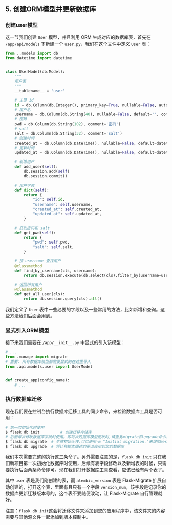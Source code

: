 ## 5. 创建ORM模型并更新数据库

### 创建user模型

这一节我们创建 `User` 模型，并且利用 ORM 生成对应的数据库表，首先在 `/app/api/models` 下新建一个 `user.py`，我们在这个文件中定义 `User` 表：

```python
from ..models import db
from datetime import datetime


class UserModel(db.Model):
    """
    用户表
    """
    __tablename__ = 'user'

    # 主键 id
    id = db.Column(db.Integer(), primary_key=True, nullable=False, autoincrement=True, comment='主键ID')
    # 用户名
    username = db.Column(db.String(40), nullable=False, default='', comment='用户姓名')
    # 密码
    pwd = db.Column(db.String(102), comment='密码')
    # salt
    salt = db.Column(db.String(32), comment='salt')
    # 创建时间
    created_at = db.Column(db.DateTime(), nullable=False, default=datetime.now, comment='创建时间')
    # 更新时间
    updated_at = db.Column(db.DateTime(), nullable=False, default=datetime.now, onupdate=datetime.now, comment='更新时间')

    # 新增用户
    def add_user(self):
        db.session.add(self)
        db.session.commit()

    # 用户字典
    def dict(self):
        return {
            "id": self.id,
            "username": self.username,
            "created_at": self.created_at,
            "updated_at": self.updated_at,
        }

    # 获取密码和 salt
    def get_pwd(self):
        return {
            "pwd": self.pwd,
            "salt": self.salt,
        }

    # 按 username 查找用户
    @classmethod
    def find_by_username(cls, username):
        return db.session.execute(db.select(cls).filter_by(username=username)).first()

    # 返回所有用户
    @classmethod
    def get_all_user(cls):
        return db.session.query(cls).all()
```

我们定义了 `User` 表中一些必要的字段以及一些常用的方法，比如新增和查询。这些方法我们后面会用到。

### 显式引入ORM模型

接下来我们需要在 `/app/__init__.py` 中显式的引入该模型：

```python
# ...
from .manage import migrate
# 重要: 所有数据库模型都需要显式的在这里导入
from .api.models.user import UserModel


def create_app(config_name):
    # ...
```

### 执行数据库迁移

现在我们要在控制台执行数据库迁移工具的同步命令，来检验数据库工具是否可用：

```bash
# 第一次初始化时使用
$ flask db init			# 创建迁移存储库
# 后面每次修改数据库字段时使用。即每次数据库模型更改时,请重复migrate和upgrade命令。
$ flask db migrate	# 生成初始迁移,可以使用-m "Initial migration."来增加message
$ flask db upgrade	# 将迁移脚本描述的更改应用到您的数据库
```

我们本次需要完整的执行这三条命了。另外需要注意的是，`flask db init` 只在我们新项目第一次初始化数据库时使用，后续有表字段修改以及新增表的时候，只需要执行后面两条命令即可。现在我们打开数据库工具查看，应该已经有两个表了。 


其中 `user` 表是我们刚创建的表，而 `alembic_version` 表是 Flask-Migrate 扩展自动创建的，打开这个表，里面有且只有一个字段 `version_num`，该字段是记录你的数据库更新迁移版本号的，这个表不要随便改动，让 Flask-Migrate 自行管理就好。

注意：`flask db init`这会将迁移文件夹添加到您的应用程序中，该文件夹的内容需要与其他源文件一起添加到版本控制中。


